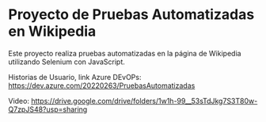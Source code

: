 # Proyecto de Pruebas Automatizadas en Wikipedia

Este proyecto realiza pruebas automatizadas en la página de Wikipedia utilizando Selenium con JavaScript.

Historias de Usuario, link Azure DEvOPs: https://dev.azure.com/20220263/PruebasAutomatizadas

Video: https://drive.google.com/drive/folders/1w1h-99__53sTdJkg7S3T80w-Q7zpJS48?usp=sharing




